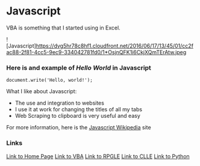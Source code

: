 # Javascript

VBA is something that I started using in Excel. 

![Javascript]https://dvg5hr78c8hf1.cloudfront.net/2016/06/17/13/45/01/cc2fac88-2f81-4cc5-9ec9-334042781fd0/1*OsjnQFK1i6CkjXQmTErAtw.jpeg

### Here is and example of _Hello World_ in Javascript
```
document.write('Hello, world!');
```

What I like about Javascript:
* The use and integration to websites
* I use it at work for changing the titles of all my tabs
* Web Scraping to clipboard is very useful and easy

For more information, here is the  [Javascript Wikipedia](https://en.wikipedia.org/wiki/JavaScript) site

### Links
[Link to Home Page](https://github.com/Dwalden2021/My_Project/blob/main/README.md)
[Link to VBA](https://github.com/Dwalden2021/My_Project/blob/main/VBA.md)
[Link to RPGLE](https://github.com/Dwalden2021/My_Project/blob/main/RPGLE.md)
[Link to CLLE](https://github.com/Dwalden2021/My_Project/blob/main/CLLE.md)
[Link to Python](https://github.com/Dwalden2021/My_Project/blob/main/Python.md)


